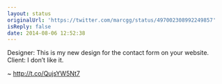 ```yaml
---
layout: status
originalUrl: 'https://twitter.com/marcgg/status/497002308992249857'
isReply: false
date: 2014-08-06 12:52:38
---
```


Designer: This is my new design for the contact form on your website.
Client: I don’t like it.

~ http://t.co/QujsYW5Nt7
